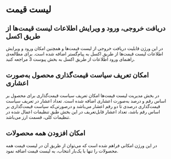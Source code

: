 # لیست قیمت 

## دریافت خروجی، ورود و ویرایش اطلاعات لیست قیمت‌ها از طریق اکسل
در این ورژن قابلیت دریافت خروجی از لیست قیمت‌ها و همچنین امکان ورود و ویرایش اطلاعات لیست قیمت‌ها از طریق اکسل به پیام‌گستر اضافه شده است.
برای مطالعه‌ی راهنمای ورود اطلاعات از طریق اکسل به بخش پیوست 3 مراجعه کنید.

## امکان تعریف سیاست قیمت‌گذاری محصول به‌صورت اعشاری
در بخش مدیریت لیست قیمت‌ها امکان تعریف سیاست قیمت‌گذاری برای محصول بر اساس رقم و درصد به‌صورت اعشاری اضافه شده است.
تعداد اعشار در تعریف سیاست قیمت‌گذاری درصدی تا دو رقم اعشار می‌باشد و درصورتی‌که سیاست قیمت‌گذاری بر اساس رقم باشد، تعداد اعشار قابل‌تعریف در این بخش طبق تنظیمات اعمال شده در تنظیمات کلی، قسمت ارز می‌باشد.

## امکان افزودن همه محصولات
در این ورژن امکانی فراهم شده است که می‌توان از طریق آن در لیست قیمت همه محصولات را تنها با یک‌بار انتخاب، به لیست قیمت اضافه نمود.
